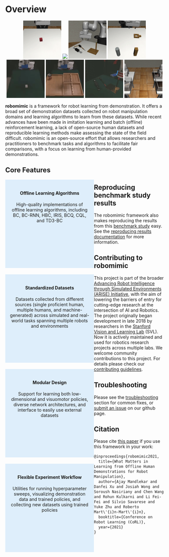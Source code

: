 # Overview

<p align="center">
  <img width="24.0%" src="../images/task_lift.gif">
  <img width="24.0%" src="../images/task_can.gif">
  <img width="24.0%" src="../images/task_tool_hang.gif">
  <img width="24.0%" src="../images/task_square.gif">
  <img width="24.0%" src="../images/task_lift_real.gif">
  <img width="24.0%" src="../images/task_can_real.gif">
  <img width="24.0%" src="../images/task_tool_hang_real.gif">
  <img width="24.0%" src="../images/task_transport.gif">
 </p>

**robomimic** is a framework for robot learning from demonstration.
It offers a broad set of demonstration datasets collected on robot manipulation domains and learning algorithms to learn from these datasets.
While recent advances have been made in imitation learning and batch (offline) reinforcement learning, a lack of open-source human datasets and reproducible learning methods make assessing the state of the field difficult.
robomimic is an open-source effort that allows researchers and practitioners to benchmark tasks and algorithms to facilitate fair comparisons, with a focus on learning from human-provided demonstrations.

## Core Features

<!-- <style>
.feature-box {
    padding: 30px 20px;
    margin-bottom: 50px;
    text-align: center;
    border: 1px solid #e6e6e6;
    height: 400px;
    position: relative;
    background: #faf0f0;
}

.col-xl, .col-xl-auto, .col-xl-12, .col-xl-11, .col-xl-10, .col-xl-9, .col-xl-8, .col-xl-7, .col-xl-6, .col-xl-5, .col-xl-4, .col-xl-3, .col-xl-2, .col-xl-1, .col-lg, .col-lg-auto, .col-lg-12, .col-lg-11, .col-lg-10, .col-lg-9, .col-lg-8, .col-lg-7, .col-lg-6, .col-lg-5, .col-lg-4, .col-lg-3, .col-lg-2, .col-lg-1, .col-md, .col-md-auto, .col-md-12, .col-md-11, .col-md-10, .col-md-9, .col-md-8, .col-md-7, .col-md-6, .col-md-5, .col-md-4, .col-md-3, .col-md-2, .col-md-1, .col-sm, .col-sm-auto, .col-sm-12, .col-sm-11, .col-sm-10, .col-sm-9, .col-sm-8, .col-sm-7, .col-sm-6, .col-sm-5, .col-sm-4, .col-sm-3, .col-sm-2, .col-sm-1, .col, .col-auto, .col-12, .col-11, .col-10, .col-9, .col-8, .col-7, .col-6, .col-5, .col-4, .col-3, .col-2, .col-1 {
    position: relative;
    width: 100%;
    padding-right: 0.75rem;
    padding-left: 0.75rem;
}

.text-center {
    text-align: center !important;
}
.row {
    display: flex;
    flex-wrap: wrap;
    margin-right: -0.75rem;
    margin-left: -0.75rem;
}

@media (min-width: 576px)
.container-sm, .container {
    max-width: 540px;
}

</style>


<div class container>
  <div class="row text-center">
    <div class="col-lg-3 col-md-6">
        <div class="feature-box">
            <h5 class="my-3">6-DoF Intuitive User Interface</h5>
            <p class="text-muted">We provide 6 degree of freedom intuitive motion control which maps phone movement to robot arm movement.</p>
        </div>
    </div>
    <div class="col-lg-3 col-md-6">
        <div class="feature-box">
            <h5 class="my-3">Simultaneous Users</h5>
            <p class="text-muted">RoboTurk can host multiple simultaenous users that each control a robot arm in its own workspace, as well as multiple users that control robot arms in a shared workspace, allowing for demonstrations on collaborative and adversarial tasks.</p>
        </div>
    </div>
    <div class="col-lg-3 col-md-6">
        <div class="feature-box">
            <h5 class="my-3">Worldwide Low-Latency Robot Teleoperation</h5>
            <p class="text-muted">Real-time robot control of simulated and physical robot arms from across the world. This has been stress-tested by controlling robot arms at Stanford from far locations such as China and India.</p>
        </div>
    </div>
    <div class="col-lg-3 col-md-6">
        <div class="feature-box">
            <h5 class="my-3">Human-in-the-Loop Intervention Mechanism</h5>
            <p class="text-muted">Users can watch an autonomous robot arm try to solve tasks and provide assistance when necessary, helping the robot learn from its mistakes.</p>
        </div>
    </div>
  </div>
</div> -->


<style>
  .column {
      width: 45%;
      float: left;
      margin-right: 3%;
      margin-bottom: 20px;
      text-align: center;
      padding: 20px;
      height: 250px;
  }

  .column:last-child {
      margin-right: 0;
  }

  .clear {
      clear: both;
  }
  
  @media screen and (max-width : 1024px) {
    .column {
		width: 50%;
		float: left;
		margin-right: 0;
		padding: 15px;
	}
}

@media screen and (max-width : 767px) {
    .column {
		width: 100%;
		float: none;
		padding: 15px 0;
	}
}
</style>

<div class="row">
  <div class="column" style="background-color:#DEEEFB;">
    <h4>Offline Learning Algorithms</h4>
    <p>High-quality implementations of offline learning algorithms, including BC, BC-RNN, HBC, IRIS, BCQ, CQL, and TD3-BC</p>
  </div>
  <div class="column" style="background-color:#DEEEFB;">
    <h4>Standardized Datasets</h4>
    <p>Datasets collected from different sources (single proficient human, multiple humans, and machine-generated) across simulated and real-world tasks spanning multiple robots and environments</p>
  </div>
  <div class="column" style="background-color:#DEEEFB;">
    <h4>Modular Design</h4>
    <p>Support for learning both low-dimensional and visuomotor policies, diverse network architectures, and interface to easily use external datasets</p>
  </div>
  <div class="column" style="background-color:#DEEEFB;">
    <h4>Flexible Experiment Workflow</h4>
    <p>Utilities for running hyperparameter sweeps, visualizing demonstration data and trained policies, and collecting new datasets using trained policies</p>
  </div>
</div>


<!-- 1. **Offline Learning Algorithms**
High-quality implementations of offline learning algorithms, including BC, BC-RNN, HBC, IRIS, BCQ, CQL, and TD3-BC
2. **Standardized Datasets**
Datasets collected from different sources (single proficient human, multiple humans, and machine-generated) across simulated and real-world tasks spanning multiple robots and environments
3. **Modular Design**
Support for learning both low-dimensional and visuomotor policies, diverse network architectures, and interface to easily use external datasets
4. **Flexible Experiment Workflow**
Utilities for running hyperparameter sweeps, visualizing demonstration data and trained policies, and collecting new datasets using trained policies -->

## Reproducing benchmark study results

The robomimic framework also makes reproducing the results from this [benchmark study](https://arise-initiative.github.io/robomimic-web/study) easy. See the [reproducing results documentation](./results.html) for more information.

## Contributing to robomimic
This project is part of the broader [Advancing Robot Intelligence through Simulated Environments (ARISE) Initiative](https://github.com/ARISE-Initiative), with the aim of lowering the barriers of entry for cutting-edge research at the intersection of AI and Robotics.
The project originally began development in late 2018 by researchers in the [Stanford Vision and Learning Lab](http://svl.stanford.edu/) (SVL).
Now it is actively maintained and used for robotics research projects across multiple labs.
We welcome community contributions to this project.
For details please check our [contributing guidelines](../miscellaneous/contributing.html).

## Troubleshooting

Please see the [troubleshooting](../miscellaneous/troubleshooting.html) section for common fixes, or [submit an issue](https://github.com/ARISE-Initiative/robomimic/issues) on our github page.

## Citation

Please cite [this paper](https://arxiv.org/abs/2108.03298) if you use this framework in your work:

```
@inproceedings{robomimic2021,
  title={What Matters in Learning from Offline Human Demonstrations for Robot Manipulation},
  author={Ajay Mandlekar and Danfei Xu and Josiah Wong and Soroush Nasiriany and Chen Wang and Rohun Kulkarni and Li Fei-Fei and Silvio Savarese and Yuke Zhu and Roberto Mart\'{i}n-Mart\'{i}n},
  booktitle={Conference on Robot Learning (CoRL)},
  year={2021}
}
```